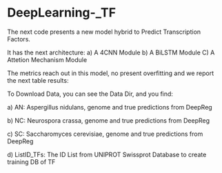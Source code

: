 # DeepLearning-_TF
The next code presents a new model hybrid to Predict Transcription Factors.

It has the next architecture:
a) A 4CNN Module
b) A BiLSTM Module
C) A Attetion Mechanism Module



The metrics reach out in this model, no present overfitting and we report the next table results:


To Download Data, you can see the Data Dir, and you find:

a) AN: Aspergillus nidulans, genome and true predictions from DeepReg

b) NC: Neurospora crassa, genome and true predictions from DeepReg

c) SC: Saccharomyces cerevisiae, genome and true predictions from DeepReg

d) ListID_TFs: The ID List from UNIPROT Swissprot Database to create training DB of TF



